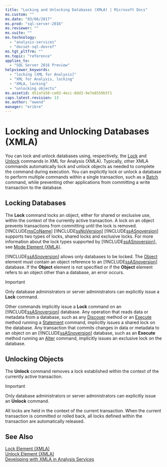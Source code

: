 ```yaml
---
title: "Locking and Unlocking Databases (XMLA) | Microsoft Docs"
ms.custom: ""
ms.date: "03/06/2017"
ms.prod: "sql-server-2016"
ms.reviewer: ""
ms.suite: ""
ms.technology: 
  - "analysis-services"
  - "docset-sql-devref"
ms.tgt_pltfrm: ""
ms.topic: "reference"
applies_to: 
  - "SQL Server 2016 Preview"
helpviewer_keywords: 
  - "locking [XML for Analysis]"
  - "XML for Analysis, locking"
  - "XMLA, locking"
  - "unlocking objects"
ms.assetid: 451afa58-ce03-4ecc-8dd3-9e7e8559b5f1
caps.latest.revision: 13
ms.author: "owend"
manager: "erikre"
---
```

# Locking and Unlocking Databases (XMLA)
  You can lock and unlock databases using, respectively, the [Lock](../../analysis-services/xmla/xml-elements-commands/lock-element-xmla.md) and [Unlock](../../analysis-services/xmla/xml-elements-commands/unlock-element-xmla.md) commands in XML for Analysis (XMLA). Typically, other XMLA commands automatically lock and unlock objects as needed to complete the command during execution. You can explicitly lock or unlock a database to perform multiple commands within a single transaction, such as a [Batch](../../analysis-services/xmla/xml-elements-commands/batch-element-xmla.md) command, while preventing other applications from committing a write transaction to the database.  
  
## Locking Databases  
 The **Lock** command locks an object, either for shared or exclusive use, within the context of the currently active transaction. A lock on an object prevents transactions from committing until the lock is removed. [!INCLUDE[msCoName](../../advanced-analytics/r-services/tutorials/includes/msconame-md.md)] [!INCLUDE[ssNoVersion](../../advanced-analytics/r-services/includes/ssnoversion-md.md)] [!INCLUDE[ssASnoversion](../../analysis-services/includes/ssasnoversion-md.md)] supports two types of locks, shared locks and exclusive locks. For more information about the lock types supported by [!INCLUDE[ssASnoversion](../../analysis-services/includes/ssasnoversion-md.md)], see [Mode Element &#40;XMLA&#41;](../../analysis-services/xmla/xml-elements-properties/mode-element-xmla.md).  
  
 [!INCLUDE[ssASnoversion](../../analysis-services/includes/ssasnoversion-md.md)] allows only databases to be locked. The [Object](../../analysis-services/xmla/xml-elements-properties/object-element-xmla.md) element must contain an object reference to an [!INCLUDE[ssASnoversion](../../analysis-services/includes/ssasnoversion-md.md)] database. If the **Object** element is not specified or if the **Object** element refers to an object other than a database, an error occurs.  
  
> [!IMPORTANT]  
>  Only database administrators or server administrators can explicitly issue a **Lock** command.  
  
 Other commands implicitly issue a **Lock** command on an [!INCLUDE[ssASnoversion](../../analysis-services/includes/ssasnoversion-md.md)] database. Any operation that reads data or metadata from a database, such as any [Discover](../../analysis-services/xmla/xml-elements-methods-discover.md) method or an [Execute](../../analysis-services/xmla/xml-elements-methods-execute.md) method running a [Statement](../../analysis-services/xmla/xml-elements-commands/statement-element-xmla.md) command, implicitly issues a shared lock on the database. Any transaction that commits changes in data or metadata to an object on an [!INCLUDE[ssASnoversion](../../analysis-services/includes/ssasnoversion-md.md)] database, such as an **Execute** method running an [Alter](../../analysis-services/xmla/xml-elements-commands/alter-element-xmla.md) command, implicitly issues an exclusive lock on the database.  
  
## Unlocking Objects  
 The **Unlock** command removes a lock established within the context of the currently active transaction.  
  
> [!IMPORTANT]  
>  Only database administrators or server administrators can explicitly issue an **Unlock** command.  
  
 All locks are held in the context of the current transaction. When the current transaction is committed or rolled back, all locks defined within the transaction are automatically released.  
  
## See Also  
 [Lock Element &#40;XMLA&#41;](../../analysis-services/xmla/xml-elements-commands/lock-element-xmla.md)   
 [Unlock Element &#40;XMLA&#41;](../../analysis-services/xmla/xml-elements-commands/unlock-element-xmla.md)   
 [Developing with XMLA in Analysis Services](../../analysis-services/multidimensional-models-scripting-language-assl-xmla/developing-with-xmla-in-analysis-services.md)  
  
  